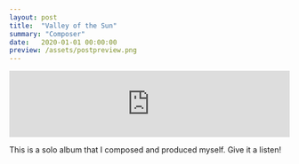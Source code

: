 ```yaml
---
layout: post
title:  "Valley of the Sun"
summary: "Composer"
date:   2020-01-01 00:00:00
preview: /assets/postpreview.png
---
```


<iframe style="border: 0; width: 100%; height: 120px;" src="https://bandcamp.com/EmbeddedPlayer/album=503322078/size=large/bgcol=333333/linkcol=2ebd35/tracklist=false/artwork=small/transparent=true/" seamless><a href="https://theodorestrich.bandcamp.com/album/valley-of-the-sun">Valley of the Sun by Theodore Strich</a></iframe>

This is a solo album that I composed and produced myself. Give it a listen!